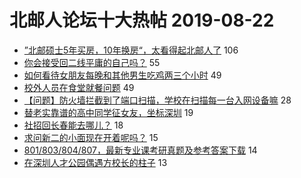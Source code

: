 # 北邮人论坛十大热帖 2019-08-22

- [”北邮硕士5年买房，10年换房“，太看得起北邮人了](https://bbs.byr.cn/article/WorkLife/1127779) 106
- [你会接受回二线平庸的自己吗？](https://bbs.byr.cn/article/Job/2044184) 55
- [如何看待女朋友每晚和其他男生吃鸡两三个小时](https://bbs.byr.cn/article/Feeling/3119279) 49
- [校外人员在食堂就餐问题](https://bbs.byr.cn/article/Talking/6143258) 49
- [【问题】防火墙拦截到了端口扫描，学校在扫描每一台入网设备嘛](https://bbs.byr.cn/article/BUPTNet/101852) 28
- [替老实靠谱的高中同学征女友，坐标深圳](https://bbs.byr.cn/article/Friends/1932142) 19
- [社招回长春能去哪儿？](https://bbs.byr.cn/article/NorthEast/944378) 18
- [求问新二的小面现在开着呢吗？](https://bbs.byr.cn/article/Food/503608) 15
- [801/803/804/807，最新专业课考研真题及参考答案下载](https://bbs.byr.cn/article/AimGraduate/1165655) 14
- [在深圳人才公园偶遇方校长的柱子](https://bbs.byr.cn/article/AimBUPT/105852) 13


